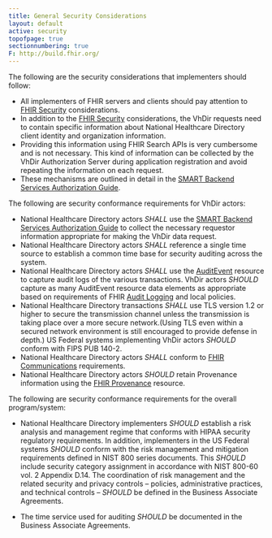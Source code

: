```yaml
---
title: General Security Considerations
layout: default
active: security
topofpage: true
sectionnumbering: true
F: http://build.fhir.org/
---
```

 
The following are the security considerations that implementers should follow:
* All implementers of FHIR servers and clients should pay attention to [FHIR Security](http://hl7.org/fhir/security.html) considerations. 
* In addition to the [FHIR Security](http://hl7.org/fhir/security.html) considerations, the VhDir requests need to contain specific information about National Healthcare Directory client identity and organization information. 
* Providing this information using FHIR Search APIs is very cumbersome and is not necessary. This kind of information can be collected by the VhDir Authorization Server during application registration and avoid repeating the information on each request. 
* These mechanisms are outlined in detail in the [SMART Backend Services Authorization Guide](http://docs.smarthealthit.org/authorization/backend-services/). 


The following are security conformance requirements for VhDir actors:
* National Healthcare Directory actors *SHALL* use the [SMART Backend Services Authorization Guide] to collect the necessary requestor information appropriate for making the VhDir data request. 
* National Healthcare Directory actors *SHALL* reference a single time source to establish a common time base for security auditing across the system.
* National Healthcare Directory actors *SHALL* use the [AuditEvent] resource to capture audit logs of the various transactions. VhDir actors *SHOULD* capture as many AuditEvent resource data elements as appropriate based on requirements of FHIR [Audit Logging] and local policies.
* National Healthcare Directory transactions *SHALL* use TLS version 1.2 or higher to secure the transmission channel unless the transmission is taking place over a more secure network.(Using TLS even within a secured network environment is still encouraged to provide defense in depth.) US Federal systems implementing VhDir actors *SHOULD* conform with FIPS PUB 140-2.
* National Healthcare Directory actors *SHALL* conform to [FHIR Communications] requirements. 
* National Healthcare Directory actors *SHOULD* retain Provenance information using the [FHIR Provenance] resource. 


The following are security conformance requirements for the overall program/system:

* National Healthcare Directory implementers *SHOULD* establish a risk analysis and management regime that conforms with HIPAA security regulatory requirements. In addition, implementers in the US Federal systems *SHOULD* conform with the risk management and mitigation requirements defined in NIST 800 series documents. This *SHOULD* include security category assignment in accordance with NIST 800-60 vol. 2 Appendix D.14. The coordination of risk management and the related security and privacy controls – policies, administrative practices, and technical controls – *SHOULD* be defined in the Business Associate Agreements.
* The time service used for auditing *SHOULD* be documented in the Business Associate Agreements.



  [FHIR Communications]: http://hl7.org/fhir/STU3/security.html#http
  [Smart On FHIR]: http://fhir-docs.smarthealthit.org/argonaut-dev/authorization/backend-services/
  [FHIR Security Labels]: http://hl7.org/fhir/STU3/security-labels.html
  [General Security Considerations]: #general-security-considerations
  [FHIR Provenance]: http://hl7.org/fhir/STU3/provenance.html
  [FHIR Digital Signatures]: http://hl7.org/fhir/STU3/security.html#digital%20signatures
  [SMART Backend Services Authorization Guide]:http://docs.smarthealthit.org/authorization/backend-services/

  [security considerations]: http://hl7.org/fhir/STU3/security.html
  [Communications]: http://hl7.org/fhir/STU3/security.html#http
  [Authentication]: http://hl7.org/fhir/STU3/security.html#authentication
  [Authorization/Access Control]: http://hl7.org/fhir/STU3/security.html#authorization/access%20control
  [Audit Logging]: http://hl7.org/fhir/STU3/security.html#audit%20logging
  [Digital Signatures]: http://hl7.org/fhir/STU3/security.html#digital%20signatures
  [Security Labels]: http://hl7.org/fhir/STU3/security-labels.html
  [Narrative]: http://hl7.org/fhir/STU3/security.html#narrative
  [AuditEvent]: http://hl7.org/fhir/STU3/auditevent.html
  [Audit Logging]: http://hl7.org/fhir/STU3/security.html#audit
  [Consent]: http://hl7.org/fhir/STU3/consent.html
